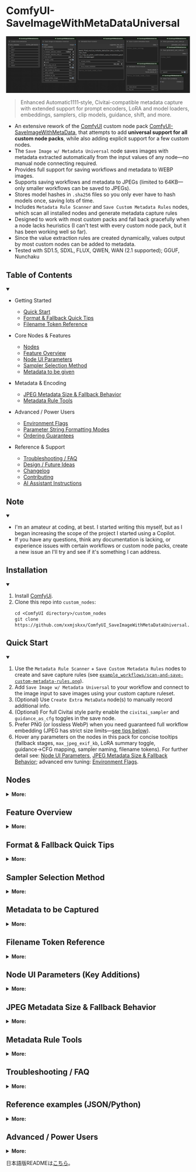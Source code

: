 # ComfyUI-SaveImageWithMetaDataUniversal
![SaveImageWithMetaData Preview](img/save_image_with_metadata_universal.png)
> Enhanced Automatic1111‑style, Civitai-compatible metadata capture with extended support for prompt encoders, LoRA and model loaders, embeddings, samplers, clip models, guidance, shift, and more.

- An extensive rework of the [ComfyUI](https://github.com/comfyanonymous/ComfyUI) custom node pack [ComfyUI-SaveImageWithMetaData](https://github.com/nkchocoai/ComfyUI-SaveImageWithMetaData/), that attempts to add **universal support for all custom node packs**, while also adding explicit support for a few custom nodes.
- The `Save Image w/ Metadata Universal` node saves images with metadata extracted automatically from the input values of any node—no manual node connecting required.
- Provides full support for saving workflows and metadata to WEBP images.
- Supports saving workflows and metadata to JPEGs (limited to 64KB—only smaller workflows can be saved to JPEGs).
- Stores model hashes in `.sha256` files so you only ever have to hash models once, saving lots of time.
- Includes `Metadata Rule Scanner` and `Save Custom Metadata Rules` nodes, which scan all installed nodes and generate metadata capture rules
- Designed to work with most custom packs and fall back gracefully when a node lacks heuristics (I can't test with every custom node pack, but it has been working well so far).
- Since the value extraction rules are created dynamically, values output by most custom nodes can be added to metadata.
- Tested with SD1.5, SDXL, FLUX, QWEN, WAN (2.1 supported); GGUF, Nunchaku

## Table of Contents
<details open>
<summary><strong></strong></summary>

* Getting Started
  * [Quick Start](#quick-start)
  * [Format & Fallback Quick Tips](#format--fallback-quick-tips)
  * [Filename Token Reference](#filename-token-reference)
* Core Nodes & Features
  * [Nodes](#nodes)
  * [Feature Overview](#feature-overview)
  * [Node UI Parameters](#node-ui-parameters-key-additions)
  * [Sampler Selection Method](#sampler-selection-method)
  * [Metadata to be given](#metadata-to-be-given)
* Metadata & Encoding
  * [JPEG Metadata Size & Fallback Behavior](#jpeg-metadata-size--fallback-behavior)
  * [Metadata Rule Tools](#metadata-rule-tools)
* Advanced / Power Users
  * [Environment Flags](#environment-flags)
  * [Parameter String Formatting Modes](#parameter-string-formatting-modes)
  * [Ordering Guarantees](#ordering-guarantees)
* Reference & Support
  * [Troubleshooting / FAQ](#troubleshooting--faq)
  * [Design / Future Ideas](#design--future-ideas)
  * [Changelog](#changelog)
  * [Contributing](#contributing-summary)
  * [AI Assistant Instructions](.github/copilot-instructions.md)

  </details>

## Note
<details open>
<summary><strong></strong></summary>

- I'm an amateur at coding, at best. I started writing this myself, but as I began increasing the scope of the project I started using a Copilot.
- If you have any questions, think any documentation is lacking, or experience issues with certain workflows or custom node packs, create a new issue an I'll try and see if it's something I can address.

</details>

## Installation
<details open>
<summary><strong></strong></summary>

1. Install [ComfyUi](https://github.com/comfyanonymous/ComfyUI).
2. Clone this repo into `custom_nodes`:
    ```
    cd <ComfyUI directory>/custom_nodes
    git clone https://github.com/xxmjskxx/ComfyUI_SaveImageWithMetaDataUniversal.git
    ```

</details>

## Quick Start
<details open>
<summary><strong></strong></summary>

1. Use the `Metadata Rule Scanner` + `Save Custom Metadata Rules` nodes to create and save capture rules (see [`example_workflows/scan-and-save-custom-metadata-rules.png`](example_workflows/scan-and-save-custom-metadata-rules.png)).
2. Add `Save Image w/ Metadata Universal` to your workflow and connect to the image input to save images using your custom capture ruleset.
3. (Optional) Use `Create Extra MetaData` node(s) to manually record additional info.
4. (Optional) For full Civitai style parity enable the `civitai_sampler` and `guidance_as_cfg` toggles in the save node.
5. Prefer PNG (or lossless WebP) when you need guaranteed full workflow embedding (JPEG has strict size limits—[see tips below](#format-&-fallback-quick-tips)).
6. Hover any parameters on the nodes in this pack for concise tooltips (fallback stages, `max_jpeg_exif_kb`, LoRA summary toggle, guidance→CFG mapping, sampler naming, filename tokens). For further detail see: [Node UI Parameters](#node-ui-parameters-key-additions), [JPEG Metadata Size & Fallback Behavior](#jpeg-metadata-size--fallback-behavior); advanced env tuning: [Environment Flags](#environment-flags).

</details>

## Nodes
<details>
<summary><strong>More:</strong></summary>

| Node | Purpose |
| ---- | ------- |
| `SaveImageWithMetaDataUniversal` | Save images + produce enriched metadata (PNGInfo / EXIF) & parameter string. |
| `Create Extra MetaData` | Inject any additional custom key-value metadata pairs. |
| `Metadata Rule Scanner` | Scan installed nodes to suggest metadata capture rules (options for: exclude keywords, modes, metafield forcing). |
| `Save Custom Metadata Rules` | Save generated rule suggestions to `generated_user_rules.py` (append or overwrite). |
| `Show generated_user_rules.py` | Display the current merged user rules file contents for review/editing (optional). |
| `Save generated_user_rules.py` | Validate and write edited rules text back to the user rules file (optional). |
| `Metadata Force Include` | Configure global forced node class names for capture definition loading (optional). |
| `Show Text (UniMeta)` | Local variant for displaying connected text outputs; based on [pythongosssss](https://github.com/pythongosssss/ComfyUI-Custom-Scripts) `Show Text 🐍` (MIT). |
| `Show Any (Any to String)` | Display any connected value by converting it to a string; useful to wire ints/floats/etc. into `Create Extra MetaData`. |

</details>

## Feature Overview
<details>
<summary><strong>More:</strong></summary>

* Automatic1111‑style, Civitai-compatible parameter string (single‑line) with optional multi‑line deterministic test mode (`METADATA_TEST_MODE=1`).
* Dynamic rule generation: `Metadata Rule Scanner` + `Save Custom Metadata Rules` create and save user rules, allowing broad custom node coverage.
* LoRA handling:
  * Detects single and stack loaders & inline `<lora:name:sm[:sc]>` tags such as those used in [ComfyUI Prompt Control](https://github.com/asagi4/comfyui-prompt-control) and [ComfyUI LoRA Manager](https://github.com/willmiao/ComfyUI-Lora-Manager):
    <div style="width:60%;">
    
    ![Diagram illustrating LoRA loader functionality, showing a parsing-supported LoRA Manager node with inline tags](img/lora-loader.png) 
    </div>
  * Aggregated optional condensed summary line `LoRAs: name(str_model/str_clip)` plus per‑LoRA detailed entries (hashes & strengths retained even if summary hidden).
* Prompt encoder compatibility: handles multiple encoder styles (e.g. dual Flux T5 + CLIP) with aliasing and suppression of redundant unified positives.
* Full PNG + lossless WebP workflow + metadata embedding; JPEG with staged fallback under 64KB EXIF limit.
  * See detailed fallback staging: [docs/JPEG_METADATA_FALLBACK.md](docs/JPEG_METADATA_FALLBACK.md)
* Embedding name resolution & hashing with safe path normalization; model hash caching via `.sha256` sidecar files for speed after first run.
* Configurable guidance mapping (`guidance_as_cfg`) and sampler naming normalization (minimal, avoids unexpected renames) for Civitai compatibility.
* `Create Extra MetaData` node specifies metadata to be added to the image to be saved. Example: In [extra_metadata.json](example_workflows/extra_metadata.json).
* Selective verbosity: hide hash detail (`METADATA_NO_HASH_DETAIL`) and/or aggregated LoRA summary (`METADATA_NO_LORA_SUMMARY` or UI toggle).
* Stable field ordering for reproducible diffs & tooling.
* Runtime evaluation of env flags—restart not required for changes.
  * Environment flag reference: [Environment Flags](#environment-flags)
* Clear fallback signaling via `Metadata Fallback: <stage>` token in parameter string when JPEG trimming occurs.
* Wan 2.1 example workflow is available: [example_workflows/wan21_text_to_image.json](example_workflows/wan21_text_to_image.json). It demonstrates prompt encoding, WanVideo Sampler with combined "scheduler" input (parsed into Sampler/Scheduler), VAE decode, and saving with enriched metadata.
* Plays nicely with most custom node packs out‑of‑the‑box (in my somewhat limited testing).

</details>

## Format & Fallback Quick Tips
<details>
<summary><strong>More:</strong></summary>

* JPEG vs PNG/WebP: JPEG has a hard ~64KB EXIF ceiling for text data; large workflows trigger staged fallback trimming (see [detailed fallback](#jpeg-metadata-size--fallback-behavior)). Use PNG / lossless WebP for archival.
* Control JPEG attempt text data size: `max_jpeg_exif_kb` (default 60, max 64) caps EXIF payload before fallback (see [Node UI Parameters](#node-ui-parameters-key-additions)). (i.e. sets max text written to JPEG) before fallback stages engage.
* Detect fallback: If the metadata parameters string ends with `Metadata Fallback: <stage>`, this means max JPEG text data limit was hit and trimming occurred (`reduced-exif`, `minimal`, or `com-marker`) — see [Fallback Stages](#fallback-stages--indicator).
* LoRA summary line: Toggle with `include_lora_summary`. Adds an abbreviated summary of LoRAs used. If off, only individual `Lora_*` entries remain.

</details>

## Sampler Selection Method
<details>
<summary><strong>More:</strong></summary>

- Specifies how to select a KSampler node that has been executed before this node.
  - **Farthest** Selects the farthest KSampler node from this node.
  - **Nearest** Selects the nearest KSampler node to this node.
  - **By node ID** Selects the KSampler node whose node ID is set in `sampler_selection_node_id`.

</details>

## Metadata to be Captured
<details>
<summary><strong>More:</strong></summary>

- Positive prompt
- Negative prompt
- Steps
- Sampler
- Scheduler
- CFG Scale
- Guidance
- Denoise
- Shift, max_shift, base_shift
- Seed
- Clip skip
- Clip model
- Size
- Model
- Model hash
- VAE
  - It is referenced from the input of `Save Image w/ Metadata Universal` node, not KSampler node.
- VAE hash
  - It is referenced from the input of `Save Image w/ Metadata Universal` node, not KSampler node.
- Loras
  - Model name
  - Model hash
  - Strength model
  - Strength clip
- Embeddings
  - Name
  - Hash
- If batch size >= 2 :
  - Batch index
  - Batch size
- Hashes
  - Model, Loras, Embeddings
  - For [Civitai](https://civitai.com/)


---
</details>

## Filename Token Reference
<details>
<summary><strong>More:</strong></summary>

| Token | Replaced With |
|-------|---------------|
| `%seed%` | Seed value |
| `%width%` | Image width |
| `%height%` | Image height |
| `%pprompt%` | Positive prompt |
| `%pprompt:[n]%` | First n chars of positive prompt |
| `%nprompt%` | Negative prompt |
| `%nprompt:[n]%` | First n chars of negative prompt |
| `%model%` | Model base name |
| `%model:[n]%` | First n chars of model name |
| `%date%` | Timestamp (yyyyMMddhhmmss) |
| `%date:[format]%` | Custom pattern (yyyy, MM, dd, hh, mm, ss) |

Date pattern components:
`yyyy` | `MM` | `dd` | `hh` | `mm` | `ss`

---

</details>

## Node UI Parameters (Key Additions)
<details>
<summary><strong>More:</strong></summary>

Key quality‑of‑life and compatibility controls exposed by the primary save node:

* `include_lora_summary` (BOOLEAN, default True): Toggles the aggregated `LoRAs:` summary line; when False only individual `Lora_*` entries are emitted. UI setting overrides env flags.
* `guidance_as_cfg` (BOOLEAN, default False): Substitutes the captured `Guidance` value into `CFG scale` and omits the separate `Guidance:` field for better A1111 / Civitai parity when models expose guidance separately.
* `max_jpeg_exif_kb` (INT, default 60, min 4, max 64): UI‑enforced ceiling for attempted JPEG EXIF payload. Real-world single APP1 EXIF segment limit is ~64KB; exceeding it triggers staged fallback (reduced-exif → minimal → com-marker). For large workflows prefer PNG / lossless WebP.
* `suppress_missing_class_log` (BOOLEAN, default False): Hide the informational log listing missing classes that would trigger a user JSON rules merge. Useful to reduce noise in large custom node environments.

</details>

## JPEG Metadata Size & Fallback Behavior
<details>
<summary><strong>More:</strong></summary>

JPEG metadata is constrained by a single APP1 (EXIF) segment (~64KB). This repository enforces a hard UI cap of 64KB for `max_jpeg_exif_kb`; values above this provide no benefit and are rejected by Pillow or stripped by consumers. Large prompt + workflow JSON + hash detail can exceed the limit quickly.

When saving JPEG, the node evaluates total EXIF size vs `max_jpeg_exif_kb` (<=64) and applies staged fallback, attempting to write as much info to the EXIF as possible:
1. full (no message) — Full EXIF (workflow + parameters) fits.
2. reduced-exif — EXIF shrunk to parameters-only `UserComment`.
3. minimal — Trimmed parameter string (core fields + LoRAs + hashes) embedded as EXIF.
4. com-marker — EXIF dropped entirely; trimmed parameters stored in a JPEG COM marker.

If a fallback stage is used the parameters string gets an appended token: `Metadata Fallback: <stage>`.

Recommendations:
* Keep `max_jpeg_exif_kb` between 48–64 (the upper bound is enforced).
* Prefer PNG or lossless WebP when you require guaranteed full workflow embedding.
* Treat JPEG as delivery/export; archive originals as PNG if full metadata fidelity matters.

Limitations:
* Social platforms often strip both EXIF and COM markers; consider sidecar archival if critical.
* COM marker text has no structure; downstream tooling must parse the plain parameter string.
* Multi-segment APPn fragmentation (splitting across several EXIF/APP markers) is not implemented (deferred; see `docs/WORKFLOW_COMPRESSION_DESIGN.md`).
 * For more nuance on staged trimming: [docs/JPEG_METADATA_FALLBACK.md](docs/JPEG_METADATA_FALLBACK.md)

### Fallback Stages & Indicator
JPEG saves record a `Metadata Fallback:` stage when size constraints trigger progressive trimming:

| Stage | Meaning |
| ----- | ------- |
| `none` | Full EXIF (workflow + parameters) written within limit (stage not emitted) |
| `reduced-exif` | EXIF shrunk to parameters-only UserComment |
| `minimal` | Parameters string trimmed to minimal allowlist (prompt, negative prompt, core generation fields, LoRA entries, hashes) and embedded as EXIF |
| `com-marker` | All EXIF removed (too large); minimal parameters written into a JPEG COM marker |

When a fallback occurs the `Metadata Fallback: <stage>` marker is appended to the parameters string to aid downstream tooling.

NOTE: The `force_include_node_class` input is provided by the `Metadata Rule Scanner` node.

</details>

## Metadata Rule Tools
<details>
<summary><strong>More:</strong></summary>

Two cooperating nodes plus optional force inputs help build and refine your capture rules:

### Scanner (`Metadata Rule Scanner`)
Inputs:

| Input | Purpose |
|-------|---------|
| `exclude_keywords` | Comma keywords to skip noisy class names (case-insensitive substring). |
| `mode` | `new_only` (only new fields per existing node + all fields for brand new nodes), `all`, `existing_only`. |
| `include_existing` | When True show both existing & new fields. When False activates the missing-only lens (only fields/roles not yet captured in baseline). |
| `force_include_metafields` | Always show specified metafields (MetaField constant names) even if already present. |
| `force_include_node_class` | Always include certain node classes (comma or newline separated). Emits empty object if no suggestions. |

Outputs:
* JSON suggestions (nodes + samplers + status tags for tooling).
* Diff summary string; includes `BaselineCache=hit:X|miss:Y` and forced class listing.

Caching:
* Baseline (defaults + extensions + user rules) cached across scans using file mtimes. Re-run scanner repeatedly for quick iteration; hits/misses visible in `diff_report`.

Missing-only Lens (include_existing=False):
* Filters out metafields and sampler roles already captured in the baseline union so you can focus on gaps.
* `force_include_metafields` overrides filtering for the specified field names.

### Force Include (`Metadata Force Include`)
Maintains a global set of node class names guaranteed to be treated as required when loading user definitions.

Inputs: `force_include_node_class` (multiline), `reset_forced`, optional `dry_run`.
Outputs: Updated forced class list (string + list form) for display/auditing.

### Saving Rules (`Save Custom Metadata Rules`)
* Modes: `overwrite` (replace) or `append_new` (add only missing; optional conflict replacement).
* Automatic timestamped backups (limit retained sets) + dropdown restore (`restore_backup_set`).
* Generates deterministic `generated_user_rules.py` (disable via `rebuild_python_rules` toggle for speed while iterating).
* Rules JSON field tooltip documents required schema (top-level `nodes` & `samplers`). `status` keys from scanner are ignored when saving.

</details>

## Troubleshooting / FAQ
<details>
<summary><strong>More:</strong></summary>

### Metadata Rule Scanner doesn’t find the nodes I want to capture
- Check `exclude_keywords` on the scanner. If a class name or pack prefix matches, the scanner filters it out.
- Set `mode` to the broadest scan (e.g., include new + existing) and enable `include_existing` so suggestions merge with known rules.
- Use `force_include_node_class` (exact class names, comma/newline separated) to force discovery even if it would be filtered.
  - Tip: Find the exact class name via the node’s “type” in ComfyUI (or export workflow JSON and copy the class name).
- Use the `Metadata Force Include` node and wire its `forced_classes_str` to `Show Text (UniMeta)` to verify your forced list.
- If the node still doesn’t appear, open an issue with: node pack name, node class, your scanner inputs, and a minimal workflow.

### Scanner found my nodes but the suggested rules look wrong or fields are missing
- Treat the scanner output as a starting point. Some nodes require manual mapping of inputs to metadata fields.
- Check the outputs from the `Metadata Rule Scanner` and `Show generated_user_rules.py` nodes, reference the files mentioned in [reference examples](#reference-examples-jsonpython), make any necessary changes, and then save the adjusted rules with `Save Custom Metadata Rules` or `Save generated_user_rules.py`, respectively
- Use the `Show generated_user_rules.py` node, adjust the suggested capture paths to match your node’s sockets/fields, then save with `Save generated_user_rules.py`.
- Prefer explicit hints:
  - Use scanner input `force_include_metafields` to bias suggestions toward specific fields you care about first.
  - If your downstream needs Civitai-style names, enable `civitai_sampler` in the save node and `guidance_as_cfg` when appropriate.
- Sampler/scheduler mismatches: verify the node that actually did sampling (see Sampler Selection Method) and ensure its inputs are captured.
- LoRA/embedding not showing:
  - Ensure those loaders exist in the graph upstream of sampling and are not bypassed.
  - Inline tags like `<lora:name:sm[:sc]>` are detected; loader nodes may still need class forcing so they’re included in rule generation.
- Hashes missing: make sure models/VAEs/LoRAs are readable by the process; hash sidecars (`.sha256`) are used when present, else computed.
- Hash detail JSON absent: check that `METADATA_NO_HASH_DETAIL` is not set (UI parameter takes precedence where applicable).
- JPEG missing fields is not a rules error: it’s a size fallback. Use PNG/WebP or increase `max_jpeg_exif_kb` within the 64KB cap.

Quick checklist when metadata seems incomplete:
- Run the save with `METADATA_TEST_MODE=1` for deterministic multiline output and easier diffing.
- Temporarily set a small `max_jpeg_exif_kb` to exercise fallback stages and confirm minimal allowlist contents.
- Enable `METADATA_DEBUG_PROMPTS=1` to log prompt/alias capture decisions (review logs for skipped or aliased fields).
- Force‑include the node classes involved, rescan, and re‑save user rules; then verify with `Show generated_user_rules.py`.

### Why is my workflow JSON missing in a JPEG? 

The save exceeded `max_jpeg_exif_kb` and fell back to `reduced-exif`, `minimal`, or `com-marker`. Use PNG / WebP or lower the workflow size.

### I see `Metadata Fallback: minimal` — did I lose important info?  
Only non-core keys were trimmed. Prompts, sampler settings, LoRAs, hashes, seed, model & VAE info remain.

### Forced node shows up with empty `{}` in scanner output. Bug?  
No—`force_include_node_class` guarantees presence even if no heuristic rules match yet; use it as an anchor for manual rules.

### My LoRA summary line disappeared.  
Either `include_lora_summary=False` in the node or the `METADATA_NO_LORA_SUMMARY` env flag was set (UI param takes precedence).

### Parameter string suddenly multiline.  
Environment variable `METADATA_TEST_MODE=1` was set (intended for tests). Unset it for production single-line mode.

### Why are hashes missing detail JSON?  
Environment flag `METADATA_NO_HASH_DETAIL` suppresses the extended hash breakdown.

### How do I know which fallback stage occurred programmatically?  
Parse the tail of the parameters string for `Metadata Fallback:`. (A future explicit key may be added.)

</details>

## Reference examples (JSON/Python)
<details>
<summary><strong>More:</strong></summary>

Reference-only files you can use as a guide when customizing rules. These are never loaded by the runtime as-is:

- `saveimage_unimeta/user_captures_examples.json` — JSON examples for capture rules. Copy snippets you need into `saveimage_unimeta/user_captures.json` to activate. Uses MetaField names as strings (e.g., "MODEL_HASH") and callable names as strings (e.g., "calc_model_hash").
- `saveimage_unimeta/user_samplers_example.json` — JSON examples for sampler role mapping. Copy into `saveimage_unimeta/user_samplers.json` if you need to map semantic roles ("positive"/"negative") to actual input names on sampler-like nodes.
- `saveimage_unimeta/defs/ext/generated_user_rules_examples.py` — Python examples mirroring the real `generated_user_rules.py` schema, including a `KNOWN` mapping for callables. This module is not imported by the loader and serves only as a reference.

Notes:
- All Python extensions in `saveimage_unimeta/defs/ext/` are loaded, except any module named `__*`, ending in `*_examples`, or `generated_user_rules_examples` which are intentionally skipped.
- The only JSONs conditionally merged at runtime when needed are `saveimage_unimeta/user_captures.json` and `saveimage_unimeta/user_samplers.json`.

</details>

## Advanced / Power Users
<details>
<summary><strong>More:</strong></summary>

### Design / Future Ideas
Deferred and exploratory concepts are documented in:
* `docs/WORKFLOW_COMPRESSION_DESIGN.md` (workflow compression placeholder)
* `docs/FUTURE_AND_PROTOTYPES.md` (archived prototype UI + additional speculative enhancements; Wan2.2 and multi-model workflow support)

### Environment Flags
| Flag | Effect |
| ---- | ------ |
| `METADATA_NO_HASH_DETAIL` | Suppress structured `Hash detail` JSON section. |
| `METADATA_NO_LORA_SUMMARY` | Suppress aggregated `LoRAs:` summary (UI `include_lora_summary` overrides). |
| `METADATA_TEST_MODE` | Switch parameter string to multiline deterministic format for tests. |
| `METADATA_DEBUG_PROMPTS` | Enable verbose prompt capture / aliasing debug logs. |

Additional Support:
* LoRA / model file extension recognition includes `.st` wherever `.safetensors` is accepted (hashing, detection, index building).

Precedence for LoRA summary: UI param `include_lora_summary` (explicit) > env flag > default include.

### Parameter String Formatting Modes
* Production: Single-line A1111-compatible string.
* Test: One key per line (stable ordering) when `METADATA_TEST_MODE` is set—facilitates snapshot diffing.

### Ordering Guarantees
Stable output characteristics to aid tooling & reproducibility:
* Stable ordering of captured metadata fields; new fields are appended only.
* Parameter string key order deterministic (single‑line & test multi‑line modes).
* Fallback marker (`Metadata Fallback: <stage>`) appended at most once and only when trimming occurred.
* JPEG fallback stage tracking aligns with documented progression (full → reduced-exif → minimal → com-marker).

### Changelog
- Refactor notice: legacy monolithic module removed; see [Changelog](#changelog) for new direct import paths.
See `CHANGELOG.md` for a summarized list of notable changes (e.g. JPEG fallback staging, 64KB EXIF cap enforcement, dynamic rule scanner separation, logging overhaul, documentation structure).

### Contributing (Summary)
Run lint & tests before submitting PRs:
```
ruff check .
pytest -q
```
See `CONTRIBUTING.md` for full guidelines.

AI assistants / contributors: see `.github/copilot-instructions.md` for architecture map, safe-edit rules, JPEG fallback constraints, and metadata field extension guidance before making automated changes.

---
For extended sampler selection details and advanced capture behavior, refer to the in-code docstrings (`Trace`, `Capture`) or open an issue if external docs would help.

</details>

日本語版READMEは[こちら](README.jp.md)。

